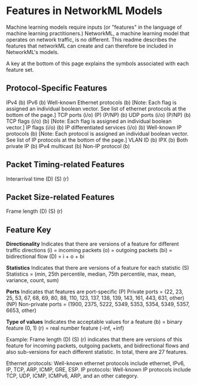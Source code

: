 # Features in NetworkML Models

Machine learning models require inputs (or "features" in the language of machine learning practitioners.) NetworkML, a machine learning model that operates on network traffic, is no different. This readme describes the features that networkML can create and can therefore be included in NetworkML's models.

A key at the bottom of this page explains the symbols associated with each feature set.

## Protocol-Specific Features
IPv4 (b) 
IPv6 (b)
Well-known Ethernet protocols (b) [Note: Each flag is assigned an individual boolean vector. See list of ethernet protocols at the bottom of the page.]
TCP ports (i/o) \(P\) (P/NP) (b)
UDP ports (i/o) (P/NP) (b)
TCP flags (i/o) (b) [Note: Each flag is assigned an individual boolean vector.]
IP flags (i/o) (b)
IP differentiated services (i/o) (b)
Well-known IP protocols (b) [Note: Each protocol is assigned an individual boolean vector. See list of IP protocols at the bottom of the page.]
VLAN ID (b)
IPX (b)
Both private IP (b)
IPv4 multicast (b)
Non-IP protocol (b)

## Packet Timing-related Features
Interarrival time (D) (S) \(r\)

## Packet Size-related Features
Frame length (D) (S) \(r\)

## Feature Key
**Directionality**
Indicates that there are versions of a feature for different traffic directions 
(i) = incoming packets
(o) = outgoing packets
(bi) = bidirectional flow
(D) = i + o + bi

**Statistics**
Indicates that there are versions of a feature for each statistic
(S) Statistics = (min, 25th percentile, median, 75th percentile, max, mean, variance, count, sum)

**Ports**
Indicates that features are port-specific
\(P\) Private ports = (22, 23, 25, 53, 67, 68, 69, 80, 88, 110, 123, 137, 138, 139, 143, 161, 443, 631, other)
(NP) Non-private ports = (1900, 2375, 5222, 5349, 5353, 5354, 5349, 5357, 6653, other)

**Type of values**
Indicates the acceptable values for a feature
(b) = binary feature (0, 1)
\(r\) = real number feature (-inf, +inf)

Example: Frame length (D) (S) \(r\) indicates that there are versions of this feature for incoming packets, outgoing packets, and bidirectional flows and also sub-versions for each different statistic. In total, there are 27 features.

Ethernet protocols: Well-known ethernet protocols include ethernet, IPv6, IP, TCP, ARP, ICMP, GRE, ESP.
IP protocols: Well-known IP protocols include TCP, UDP, ICMP, ICMPv6, ARP, and an other category.

